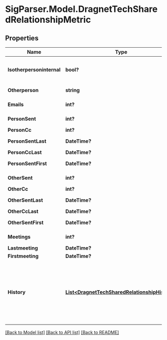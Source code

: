 # SigParser.Model.DragnetTechSharedRelationshipMetric
## Properties

Name | Type | Description | Notes
------------ | ------------- | ------------- | -------------
**Isotherpersoninternal** | **bool?** | Is the \&quot;otherperson\&quot; record an internal contact? These are often the most important relationships you want to look at. | [optional] 
**Otherperson** | **string** | Email address of the other person in this relationship. | [optional] 
**Emails** | **int?** | Number of emails between these two people. | [optional] 
**PersonSent** | **int?** | Times person sent otherperson an email | [optional] 
**PersonCc** | **int?** | Times person CC&#39;d otherperson | [optional] 
**PersonSentLast** | **DateTime?** | Last time person sent otherperson an email. | [optional] 
**PersonCcLast** | **DateTime?** | Last time person CC&#39;d otherperson | [optional] 
**PersonSentFirst** | **DateTime?** | First email person sent to otherperson | [optional] 
**OtherSent** | **int?** | Times otherperson sent person an email | [optional] 
**OtherCc** | **int?** | Times otherperson CC&#39;d person | [optional] 
**OtherSentLast** | **DateTime?** | Last time otherperson sent person an email | [optional] 
**OtherCcLast** | **DateTime?** | Last time otherperson CC&#39;d person | [optional] 
**OtherSentFirst** | **DateTime?** | First email otherperson sent to person | [optional] 
**Meetings** | **int?** | How many meetings were they on together? | [optional] 
**Lastmeeting** | **DateTime?** | Date of the last meeting | [optional] 
**Firstmeeting** | **DateTime?** | Date of the first detected meeting | [optional] 
**History** | [**List&lt;DragnetTechSharedRelationshipHistory&gt;**](DragnetTechSharedRelationshipHistory.md) | The history of the relationship by months. Months with no activity are not returned.    By default this isn&#39;t returned. To get this returned you must set expand_relationship_metrics_history &#x3D; true.  You can&#39;t set expand_relationship_metrics_history &#x3D; true and expand_relationship_metrics &#x3D; false. | [optional] 

[[Back to Model list]](../README.md#documentation-for-models) [[Back to API list]](../README.md#documentation-for-api-endpoints) [[Back to README]](../README.md)

